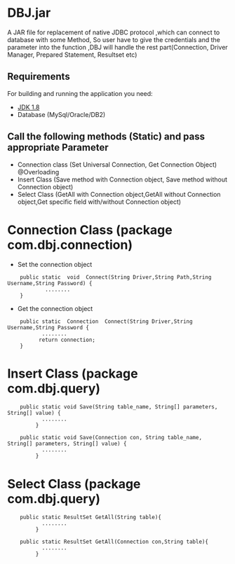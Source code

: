 # DBJ.jar
A JAR file for replacement of native JDBC protocol ,which can connect to database with some Method, So user have to give the credentials and the parameter into the function ,DBJ will handle the rest part(Connection, Driver Manager, Prepared Statement, Resultset etc)


## Requirements

For building and running the application you need:

- [JDK 1.8](http://www.oracle.com/technetwork/java/javase/downloads/jdk8-downloads-2133151.html)
- Database (MySql/Oracle/DB2)
 
## Call the following methods (Static) and pass appropriate Parameter 
- Connection class (Set Universal Connection, Get Connection Object) @Overloading
- Insert Class (Save method with Connection object, Save method without Connection object)
- Select Class (GetAll with Connection object,GetAll without Connection object,Get specific field with/without Connection object)



# Connection Class (package com.dbj.connection)

- Set the connection object
```shell
	public static  void  Connect(String Driver,String Path,String Username,String Password) {
     	    ........
	}
```

- Get the connection object

```shell
	public static  Connection  Connect(String Driver,String Username,String Password {
      	   ........
    	  return connection;
	}
```

# Insert Class (package com.dbj.query)

```shell
	public static void Save(String table_name, String[] parameters, String[] value) {
      	   ........
    	 }
```

```shell
	public static void Save(Connection con, String table_name, String[] parameters, String[] value) {
      	   ........
    	 }
```

# Select Class (package com.dbj.query)

```shell
	public static ResultSet GetAll(String table){
      	   ........
    	 }
```


```shell
	public static ResultSet GetAll(Connection con,String table){
      	   ........
    	 }
```

